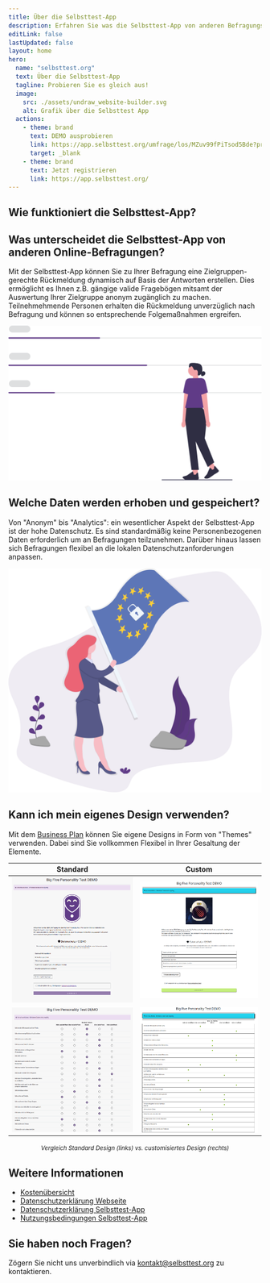 ```yaml
---
title: Über die Selbsttest-App
description: Erfahren Sie was die Selbsttest-App von anderen Befragungs-Tools unterscheidet.
editLink: false
lastUpdated: false
layout: home
hero:
  name: "selbsttest.org"
  text: Über die Selbsttest-App
  tagline: Probieren Sie es gleich aus!
  image:
    src: ./assets/undraw_website-builder.svg
    alt: Grafik über die Selbsttest App
  actions:
    - theme: brand
      text: DEMO ausprobieren
      link: https://app.selbsttest.org/umfrage/los/MZuv99fPiTsod5Bde?previewId=xJ5bRJatKLqyBE54c
      target: _blank
    - theme: brand
      text: Jetzt registrieren
      link: https://app.selbsttest.org/
---
```



## Wie funktioniert die Selbsttest-App?


## Was unterscheidet die Selbsttest-App von anderen Online-Befragungen?

Mit der Selbsttest-App können Sie zu Ihrer Befragung eine Zielgruppen-gerechte Rückmeldung dynamisch
auf Basis der Antworten erstellen.
Dies ermöglicht es Ihnen z.B. gängige valide Fragebögen mitsamt der Auswertung Ihrer Zielgruppe anonym 
zugänglich zu machen.
Teilnehmehmende Personen erhalten die Rückmeldung unverzüglich nach Befragung und können so entsprechende Folgemaßnahmen ergreifen.

![Grafik Workflow](assets/undraw_analysis.svg)

## Welche Daten werden erhoben und gespeichert?

Von "Anonym" bis "Analytics": ein wesentlicher Aspekt der Selbsttest-App ist der hohe Datenschutz. 
Es sind standardmäßig keine Personenbezogenen Daten erforderlich um an Befragungen teilzunehmen.
Darüber hinaus lassen sich Befragungen flexibel an die lokalen Datenschutzanforderungen anpassen.

![Grafik GSDVO](assets/undraw_gdpr.svg)

## Kann ich mein eigenes Design verwenden?

Mit dem [Business Plan](./pricing.md) können Sie eigene Designs in Form von "Themes" verwenden.
Dabei sind Sie vollkommen Flexibel in Ihrer Gesaltung der Elemente.


|                            Standard                            |                            Custom                            |
|:--------------------------------------------------------------:|:------------------------------------------------------------:|
| ![Grafik Startseite Standard Design](assets/start-default.png) |  ![Grafik Startseite Custom Design](assets/start-brite.png)  |
| ![Grafik Befragung Standard Design](assets/items-default.png)  |  ![Grafik Befragunge Custom Design](assets/items-brite.png)  |

<div align="center">
  <small><i>Vergleich Standard Design (links) vs. customisiertes Design (rechts)</i></small>
</div>

## Weitere Informationen

- [Kostenübersicht](./pricing.md)
- [Datenschutzerklärung Webseite](./privacy.md)
- [Datenschutzerklärung Selbsttest-App](./privacy-app.md)
- [Nutzungsbedingungen Selbsttest-App](./terms.md)

## Sie haben noch Fragen?

Zögern Sie nicht uns unverbindlich via kontakt@selbsttest.org zu kontaktieren.

